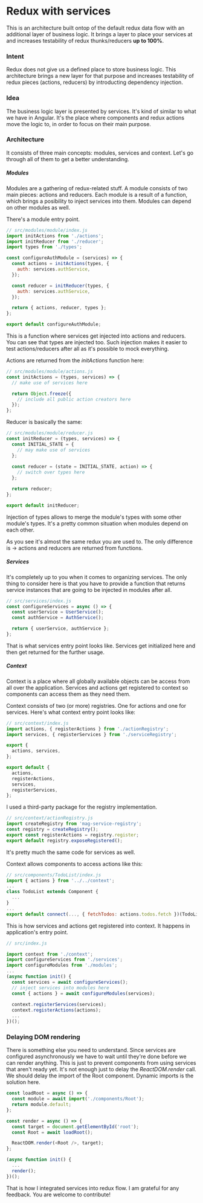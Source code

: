 # Redux with services

This is an architecture built ontop of the default redux data flow with an additional layer of business logic. It brings a layer to place your services at and increases testability of redux thunks/reducers **up to 100%**.

### Intent
Redux does not give us a defined place to store business logic. This architecture brings a new layer for that purpose and increases testability of redux pieces (actions, reducers) by introducting dependency injection.

### Idea
The business logic layer is presented by services. It's kind of similar to what we have in Angular. It's the place where components and redux actions move the logic to, in order to focus on their main purpose.

### Architecture
It consists of three main concepts: modules, services and context. Let's go through all of them to get a better understanding.

##### Modules
Modules are a gathering of redux-related stuff. A module consists of two main pieces: actions and reducers. Each module is a result of a function, which brings a posibility to inject services into them. Modules can depend on other modules as well.

There's a module entry point.
```javascript
// src/modules/module/index.js
import initActions from './actions';
import initReducer from './reducer';
import types from './types';

const configureAuthModule = (services) => {
  const actions = initActions(types, {
    auth: services.authService,
  });

  const reducer = initReducer(types, {
    auth: services.authService,
  });

  return { actions, reducer, types };
};

export default configureAuthModule;
```
This is a function where services get injected into actions and reducers. You can see that types are injected too. Such injection makes it easier to test actions/reducers after all as it's possible to mock everything.

Actions are returned from the *initActions* function here:
```javascript
// src/modules/module/actions.js
const initActions = (types, services) => {
  // make use of services here

  return Object.freeze({
    // include all public action creators here
  });
};
```
Reducer is basically the same:
```javascript
// src/modules/module/reducer.js
const initReducer = (types, services) => {
  const INITIAL_STATE = {
    // may make use of services
  };
  
  const reducer = (state = INITIAL_STATE, action) => {
    // switch over types here
  };

  return reducer;
};

export default initReducer;
```

Injection of types allows to merge the module's types with some other module's types. It's a pretty common situation when modules depend on each other.

As you see it's almost the same redux you are used to. The only difference is -> actions and reducers are returned from functions.

##### Services
It's completely up to you when it comes to organizing services. The only thing to consider here is that you have to provide a function that returns service instances that are going to be injected in modules after all.

```javascript
// src/services/index.js
const configureServices = async () => {
  const userService = UserService();
  const authService = AuthService();

  return { userService, authService };
};
```
That is what services entry point looks like. Services get initialized here and then get returned for the further usage.

##### Context
Context is a place where all globally available objects can be access from all over the application. Services and actions get registered to context so components can access them as they need them.

Context consists of two (or more) registries. One for actions and one for services. Here's what context entry point looks like:
```javascript
// src/context/index.js
import actions, { registerActions } from './actionRegistry';
import services, { registerServices } from './serviceRegistry';

export {
  actions, services,
};

export default {
  actions,
  registerActions,
  services,
  registerServices,
};
```

I used a third-party package for the registry implementation.
```javascript
// src/context/actionRegistry.js
import createRegistry from 'mag-service-registry';
const registry = createRegistry();
export const registerActions = registry.register;
export default registry.exposeRegistered();
```

It's pretty much the same code for services as well.

Context allows components to access actions like this:
```javascript
// src/components/TodoList/index.js
import { actions } from '../../context';
...
class TodoList extends Component {
  ...
}
...
export default connect(..., { fetchTodos: actions.todos.fetch })(TodoList);
```

This is how services and actions get registered into context. It happens in application's entry point.

```javascript
// src/index.js

import context from './context';
import configureServices from './services';
import configureModules from './modules';
...
(async function init() {
  const services = await configureServices();
  // inject services into modules here
  const { actions } = await configureModules(services);
  
  context.registerServices(services);
  context.registerActions(actions);
  ...
})();
```

### Delaying DOM rendering
There is something else you need to understand. Since services are configured asynchronously we have to wait until they're done before we can render anything. This is just to prevent components from using services that aren't ready yet. It's not enough just to delay the *ReactDOM.render* call. We should delay the import of the Root component. Dynamic imports is the solution here.

```javascript
const loadRoot = async () => {
  const module = await import('./components/Root');
  return module.default;
};

const render = async () => {
  const target = document.getElementById('root');
  const Root = await loadRoot();

  ReactDOM.render(<Root />, target);
};

(async function init() {
  ...
  render();
})();
```

That is how I integrated services into redux flow. I am grateful for any feedback. You are welcome to contribute!
